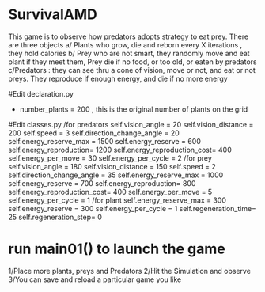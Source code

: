 # SurvivalAMD
This game is to observe how predators adopts strategy to eat prey. 
There are three objects
  a/ Plants who grow, die and reborn every X iterations , they hold calories 
  b/ Prey who are not smart, they randomly move and eat plant if they meet them, Prey die if no food, or too old, or eaten by predators
  c/Predators : they can see thru a cone of vision, move or not, and eat or not preys. They reproduce if enough energy, and die if no more energy 

#Edit declaration.py
  - number_plants = 200 , this is the original number of plants on the grid

#Edit classes.py
/for predators
		self.vision_angle = 20
		self.vision_distance = 200
		self.speed = 3
		self.direction_change_angle = 20
		self.energy_reserve_max = 1500
		self.energy_reserve = 600
		self.energy_reproduction= 1200
		self.energy_reproduction_cost= 400
		self.energy_per_move  = 30
		self.energy_per_cycle = 2
/for prey
		self.vision_angle = 180
		self.vision_distance = 150
		self.speed = 2
		self.direction_change_angle = 35
		self.energy_reserve_max = 1000
		self.energy_reserve = 700
		self.energy_reproduction= 800
		self.energy_reproduction_cost= 400
		self.energy_per_move  = 5
		self.energy_per_cycle = 1
/for plant
		self.energy_reserve_max = 300
		self.energy_reserve = 300
		self.energy_per_cycle = 1
		self.regeneration_time= 25
		self.regeneration_step= 0

  # run main01() to launch the game 
  1/Place more plants, preys and Predators 
  2/Hit the Simulation and observe 
  3/You can save and reload a particular game you like
